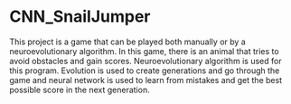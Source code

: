 # CNN_SnailJumper
This project is a game that can be played both manually or by a neuroevolutionary algorithm. In this  game, there is an animal that tries to avoid obstacles and gain scores. Neuroevolutionary algorithm is used for this program. Evolution is used to create generations and go through the game and neural network is used to 
learn from mistakes and get the best possible score in the next generation.
